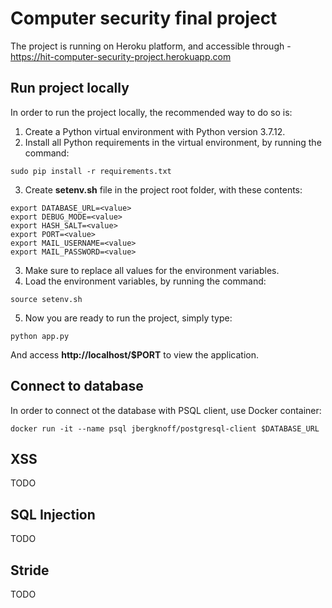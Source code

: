 # Computer security final project
The project is running on Heroku platform, and accessible through - https://hit-computer-security-project.herokuapp.com

## Run project locally
In order to run the project locally, the recommended way to do so is:  
1. Create a Python virtual environment with Python version 3.7.12.
2. Install all Python requirements in the virtual environment, by running the command:  
```shell
sudo pip install -r requirements.txt
```
3. Create **setenv.sh** file in the project root folder, with these contents:
```shell
export DATABASE_URL=<value>
export DEBUG_MODE=<value>
export HASH_SALT=<value>
export PORT=<value>
export MAIL_USERNAME=<value>
export MAIL_PASSWORD=<value>
```
3. Make sure to replace all values for the environment variables.  
4. Load the environment variables, by running the command:  
```shell
source setenv.sh
```
5. Now you are ready to run the project, simply type:  
```shell
python app.py
```
And access **http://localhost/$PORT** to view the application.

## Connect to database
In order to connect ot the database with PSQL client, use Docker container:    
```shell
docker run -it --name psql jbergknoff/postgresql-client $DATABASE_URL
```

## XSS
TODO

## SQL Injection
TODO

## Stride
TODO
